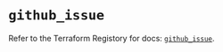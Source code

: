 # `github_issue`

Refer to the Terraform Registory for docs: [`github_issue`](https://registry.terraform.io/providers/integrations/github/5.30.1/docs/resources/issue).
